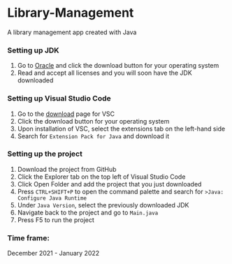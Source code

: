 # Library-Management
A library management app created with Java <br />

### Setting up JDK
1. Go to [Oracle](https://www.oracle.com/java/technologies/downloads/) and click the download button for your operating system
2. Read and accept all licenses and you will soon have the JDK downloaded

### Setting up Visual Studio Code
1. Go to the [download](https://code.visualstudio.com/download) page for VSC
2. Click the download button for your operating system
3. Upon installation of VSC, select the extensions tab on the left-hand side
4. Search for `Extension Pack for Java` and download it

### Setting up the project
1. Download the project from GitHub
2. Click the Explorer tab on the top left of Visual Studio Code
3. Click Open Folder and add the project that you just downloaded
4. Press `CTRL+SHIFT+P` to open the command palette and search for `>Java: Configure Java Runtime`
5. Under `Java Version`, select the previously downloaded JDK
6. Navigate back to the project and go to `Main.java`
7. Press F5 to run the project

### Time frame: 
December 2021 - January 2022
